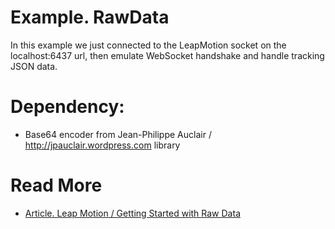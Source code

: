 Example. RawData
============================

In this example we just connected to the LeapMotion socket on the localhost:6437 url, then emulate WebSocket handshake and handle tracking JSON data.

# Dependency: 
* Base64 encoder from Jean-Philippe Auclair  / <http://jpauclair.wordpress.com> library
 
# Read More
* [Article. Leap Motion / Getting Started with Raw Data](http://pressanykeytocreate.blogspot.com/2013/05/leap-motion-getting-started-with-raw.html)
